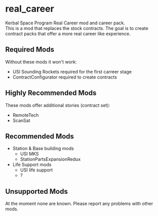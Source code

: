 # real_career
Kerbal Space Program Real Career mod and career pack.  
This is a mod that replaces the stock contracts. 
The goal is to create contract packs that offer a more real career like experience.

## Required Mods

Without these mods it won't work:

- USI Sounding Rockets required for the first carreer stage
- ContractConfigurator required to create contracts

## Highly Recommended Mods

These mods offer additional stories (contract set):

- RemoteTech
- ScanSat

## Recommended Mods

- Station & Base building mods
  - USI MKS
  - StationPartsExpansionRedux
- Life Support mods
  - USI life support
  - ?

## Unsupported Mods

At the moment none are known. Please report any problems with other mods.